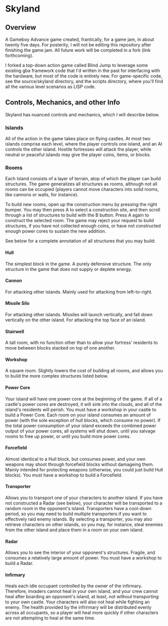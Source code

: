 # Skyland


## Overview

A Gameboy Advance game created, frantically, for a game jam, in about twenty five
days. For posterity, I will not be editing this repository after finishing the
game jam. All future work will be completed in a fork (link forthcoming).

I forked a top-down action game called Blind Jump to leverage some existing gba
framework code that I'd written in the past for interfacing with the hardware,
but most of the code is entirely new. For game-specific code, see the source/skyland 
directory, and the scripts directory, where you'll find all the various level scenarios
as LISP code.


## Controls, Mechanics, and other Info

Skyland has nuanced controls and mechanics, which I will describe below.


### Islands

All of the action in the game takes place on flying castles. At most two islands
comprise each level, where the player controls one island, and an AI controls
the other island. Hostile fortresses will attack the player, while neutral or
peaceful islands may give the player coins, items, or blocks.


### Rooms

Each Island consists of a layer of terrain, atop of which the player can build
structures. The game generalizes all structures as rooms, although not all rooms
can be occupied (players cannot move characters into solid rooms, like cannons
or walls, for instance).

To build new rooms, open up the construction menu by pressing the right
bumper. You may then press A to select a construction site, and then scroll
through a list of structures to build with the B button. Press A again to
construct the selected room. The game may reject your request to build
structures, if you have not collected enough coins, or have not constructed
enough power cores to sustain the new addition.

See below for a complete annotation of all structures that you may build:

#### Hull

The simplest block in the game. A purely defensive structure. The only structure
in the game that does not supply or deplete energy.

#### Cannon

For attacking other islands. Mainly used for attacking from left-to-right.

#### Missile Silo

For attacking other islands. Missiles will launch vertically, and fall down
vertically on the other island. For attacking the top face of an island.

#### Stairwell

A tall room, with no function other than to allow your fortress' residents to
move between blocks stacked on top of one another.

#### Workshop

A square room. Slightly lowers the cost of building all rooms, and allows you to
build the more complex structures listed below.

#### Power Core

Your island will have one power core at the beginning of the game. If all of a
castle's power cores are destroyed, it will sink into the clouds, and all of the
island's residents will perish. You must have a workshop in your castle to build
a Power Core. Each room on your island consumes an amount of power (with the
sole exception of hull blocks, which consume no power). If the total power
consumption of your island exceeds the combined power output of your power
cores, all systems will shut down, until you salvage rooms to free up power, or
until you build more power cores.

#### Forcefield

Almost identical to a Hull block, but consumes power, and your own weapons may
shoot through forcefield blocks without damageing them. Mainly intended for
protecting weapons (otherwise, you could just build Hull blocks). You must have
a workshop to build a Forcefield.

#### Transporter

Allows you to transport one of your characters to another island. If you have
not constructed a Radar (see below), your character will be transported to a
random room in the opponent's island. Transporters have a cool-down period, so
you may need to build multiple transporters if you want to effectively raid
enemy islands. By selecting a transporter, you may also retrieve characters on
other islands, so you may, for instance, steal enemies from the other island and
place them in a room on your own island.

#### Radar

Allows you to see the interior of your opponent's structures. Fragile, and
consumes a relatively large amount of power. You must have a workshop to build a
Radar.

#### Infirmary

Heals each idle occupant controlled by the owner of the infirmary. Therefore,
invaders cannot heal in your own island, and your crew cannot heal after
boarding an opponent's island, at least, not without transporting to your own
castle. Your characters will also not heal while fighting an enemy. The health
provided by the infrirmary will be distributed evenly across all occupants, so a
player will heal more quickly if other characters are not attempting to heal at
the same time.